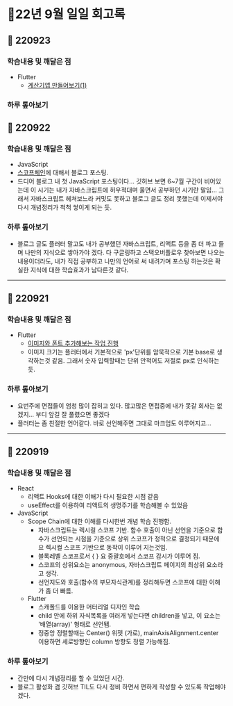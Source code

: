 # 🔅22년 9월 일일 회고록
## 🐤 220923
### 학습내용 및 깨달은 점
- Flutter
  - [계산기앱 만들어보기(1)]()

### 하루 톺아보기


## 🐤 220922
### 학습내용 및 깨달은 점
- JavaScript
 - [스코프체인](https://ryungom.tistory.com/100)에 대해서 블로그 포스팅.
 - 드디어 블로그 내 첫 JavaScript 포스팅이다... 깃허브 보면 6~7월 구간이 비어있는데 이 시기는 내가 자바스크립트에 허우적대며 울면서 공부하던 시기란 말임... 그래서 자바스크립트 헤쳐보느라 커밋도 못하고 블로그 글도 정리 못했는데 이제서야 다시 개념정리가 척척 쌓이게 되는 듯.

### 하루 톺아보기
- 블로그 글도 플러터 말고도 내가 공부했던 자바스크립트, 리액트 등을 좀 더 파고 들며 나만의 지식으로 쌓아가야 겠다. 다 구글링하고 스택오버플로우 찾아보면 나오는 내용이더라도, 내가 직접 공부하고 나만의 언어로 써 내려가며 포스팅 하는것은 확실한 지식에 대한 학습효과가 남다른것 같다.
---

## 🐤 220921
### 학습내용 및 깨달은 점
- Flutter
  - [이미지와 폰트 추가해보는 작업 진행](https://ryungom.tistory.com/99)
  - 이미지 크기는 플러터에서 기본적으로 'px'단위를 암묵적으로 기본 base로 생각하는것 같음. 그래서 숫자 입력할때는 단위 안적어도 저절로 px로 인식하는듯.
### 하루 톺아보기
 - 요번주에 면접들이 엄청 많이 잡히고 있다. 많고많은 면접중에 내가 못갈 회사는 없겠지... 부디 앞길 잘 풀렸으면 좋겠다
 - 플러터는 좀 친절한 언어같다. 바로 선언해주면 그대로 마크업도 이루어지고...
---

## 🐤 220919
### 학습내용 및 깨달은 점
- React
  - 리액트 Hooks에 대한 이해가 다시 필요한 시점 같음
  - useEffect를 이용하여 리액트의 생명주기를 학습해볼 수 있었음
- JavaScript
  - Scope Chain에 대한 이해를 다시한번 개념 학습 진행함.
    - 자바스크립트는 렉시컬 스코프 기반. 함수 호출이 아닌 선언을 기준으로 함수가 선언되는 시점을 기준으로 상위 스코프가 정적으로 결정되기 때문에 요 렉시컬 스코프 기반으로 동작이 이루어 지는것임.
    - 블록레벨 스코프로서 { } 요 중괄호에서 스코프 감시가 이루어 짐.
    - 스코프의 상위요소는 anonymous, 자바스크립트 페이지의 최상위 요소라고 생각.
    - 선언지도와 호출(함수의 부모자식관계)를 정리해두면 스코프에 대한 이해가 좀 더 빠름.
  - Flutter
    - 스캐폴드를 이용한 머터리얼 디자인 학습
    - child 안에 하위 자식목록을 여러개 넣는다면 children을 넣고, 이 요소는 '배열(array)' 형태로 선언됌.
    - 정중앙 정렬할때는 Center() 위젯 (가로), mainAxisAlignment.center 이용하면 세로방향인 column 방향도 정렬 가능해짐.
### 하루 톺아보기
- 간만에 다시 개념정리를 할 수 있었던 시간.
- 블로그 활성화 겸 깃허브 TIL도 다시 정비 하면서 편하게 작성할 수 있도록 작업해야겠다.
